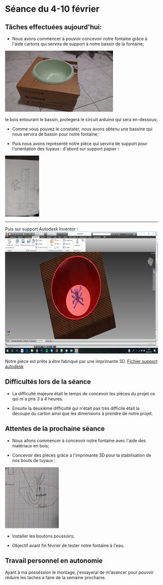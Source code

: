 # Séance du 4-10 février
## Tâches effectuées aujourd'hui:
+ Nous avons commencer à pouvoir concevoir notre fontaine grâce à l'aide cartons qui servira de support à notre bassin de la fontaine;
<img src="https://github.com/NalyJ/Fountain-Arduino/blob/master/Documents/51545772_961398784250086_5357924938156081152_n.jpg" alt="Montage" height="200"/>

le bois entourant le bassin, protegera le circuit arduino qui sera en-dessous;

+ Comme vous pouvez le constater, nous avons obtenu une bassine qui nous servira de bassin pour notre fontaine;

+ Puis nous avons représenté notre pièce qui servira de support pour l'orientation des tuyaux :
d'abord sur support papier :
<img src="https://github.com/NalyJ/Fountain-Arduino/blob/master/Documents/52008393_751107055273602_4228801722782318592_n.jpg" alt="Montage" height="200"/>
<hr></hr>
Puis sur support Autodesk Inventor :
<img src="https://github.com/NalyJ/Fountain-Arduino/blob/master/Documents/51616996_298818897403447_6736789025639628800_n.png" alt="Montage" height="400"/>

Notre pièce est prête à être fabriqué par une imprimante 3D.
   <a href="https://github.com/NalyJ/Fountain-Arduino/blob/master/Documents/Pi%C3%A8ce3.ipt">Fichier support autodesk</a>
   
   
 ## Difficultés lors de la séance
 
 + La difficulté majeure était le temps de concevoir les pièces du projet ce qui m'a pris 3 à 4 heures.
 
 + Ensuite la deuxième difficulté qui n'était pas très difficile était la découpe du carton ainsi que les dimensions à prendre de notre projet.
 
## Attentes de la prochaine séance

+ Nous allons commencer à concevoir notre fontaine avec l'aide des matériaux en bois;

+ Concevoir des pièces grâce à l'imprimante 3D pour la stabilisation de nos bouts de tuyaux :
<img src="https://github.com/NalyJ/Fountain-Arduino/blob/master/Documents/DSC_0029(1).JPG" alt="Système d'attache des bouts de tuyaux" height="200"/>

+ Installer les boutons poussoirs;

+ Objectif avant fin février de tester notre fontaine à l'eau.

## Travail personnel en autonomie

Ayant à ma posséssion le montage, j'essayerai de m'avancer pour pouvoir réduire les taches à faire de la semaine prochaine.
